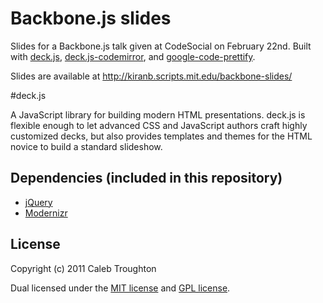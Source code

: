 Backbone.js slides
============================
Slides for a Backbone.js talk given at CodeSocial on February 22nd.  Built with [deck.js](https://github.com/imakewebthings/deck.js), [deck.js-codemirror](https://github.com/iros/deck.js-codemirror), and [google-code-prettify](http://code.google.com/p/google-code-prettify/).

Slides are available at http://kiranb.scripts.mit.edu/backbone-slides/

#deck.js

A JavaScript library for building modern HTML presentations. deck.js is flexible enough to let advanced CSS and JavaScript authors craft highly customized decks, but also provides templates and themes for the HTML novice to build a standard slideshow.

## Dependencies (included in this repository)

- [jQuery](http://jquery.com)
- [Modernizr](http://modernizr.com)

## License

Copyright (c) 2011 Caleb Troughton

Dual licensed under the [MIT license](https://github.com/imakewebthings/deck.js/blob/master/MIT-license.txt) and [GPL license](https://github.com/imakewebthings/deck.js/blob/master/GPL-license.txt).

